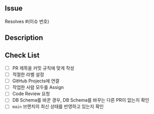 ## Issue

Resolves #(이슈 번호)

## Description

## Check List

- [ ] PR 제목을 커밋 규칙에 맞게 작성
- [ ] 적절한 라벨 설정
- [ ] GitHub Projects에 연결
- [ ] 작업한 사람 모두를 Assign
- [ ] Code Review 요청
- [ ] DB Schema를 바꾼 경우, DB Schema를 바꾸는 다른 PR이 없는지 확인
- [ ] `main` 브랜치의 최신 상태를 반영하고 있는지 확인

